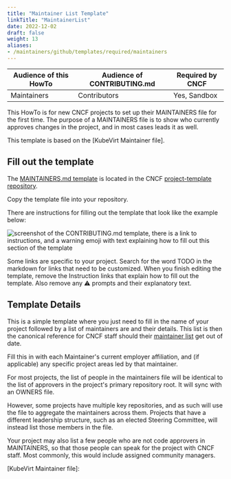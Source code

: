 ```yaml
---
title: "Maintainer List Template"
linkTitle: "MaintainerList"
date: 2022-12-02
draft: false
weight: 13
aliases:
- /maintainers/github/templates/required/maintainers
---
```


| Audience of this HowTo | Audience of CONTRIBUTING.md | Required by CNCF |
| ---------------------- | --------------------------- | ---------------- |
| Maintainers            | Contributors                | Yes, Sandbox     |

This HowTo is for new CNCF projects to set up their MAINTAINERS file for the 
first time.  The purpose of a MAINTAINERS file is to show who currently approves
changes in the project, and in most cases leads it as well.

This template is based on the [KubeVirt Maintainer file].

## Fill out the template

The [MAINTAINERS.md template](https://github.com/cncf/project-template/blob/main/MAINTAINERS.md) is located in the CNCF [project-template repository](https://github.com/cncf/project-template).

Copy the template file into your repository.

There are instructions for filling out the template that look like the example below:

![screenshot of the CONTRIBUTING.md template, there is a link to instructions, and a warning emoji with text explaining how to fill out this section of the template](/img/maintainers/sample-instructions.png)

Some links are specific to your project.
Search for the word TODO in the markdown for links that need to be customized.
When you finish editing the template, remove the Instruction links that explain how to fill out the template. Also remove any ⚠️ prompts and their explanatory text.

## Template Details

This is a simple template where you just need to fill in the name of your
project followed by a list of maintainers are and their details. This
list is then the canonical reference for CNCF staff should their [maintainer list]
get out of date.

Fill this in with each Maintainer's current employer affiliation, and (if applicable)
any specific project areas led by that maintainer.

For most projects, the list of people in the maintainers file will be identical to
the list of approvers in the project's primary repository root.  It will sync with
an OWNERS file.

However, some projects have multiple key repositories, and as such will use 
the file to aggregate the maintainers across them. Projects that have a different
leadership structure, such as an elected Steering Committee, will instead list 
those members in the file.

Your project may also list a few people who are not code approvers in MAINTAINERS,
so that those people can speak for the project with CNCF staff. Most commonly, 
this would include assigned community managers.

[MAINTAINERS.md template]: https://github.com/cncf/project-template/blob/main/MAINTAINERS.md
[project-template repository]: https://github.com/cncf/project-template
[maintainer list]: https://github.com/cncf/foundation/blob/master/project-maintainers.csv
[KubeVirt Maintainer file]: 
